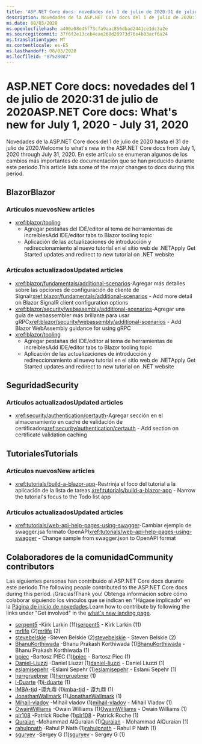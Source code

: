 ```yaml
---
title: 'ASP.NET Core docs: novedades del 1 de julio de 2020:31 de julio de 2020'
description: Novedades de la ASP.NET Core docs del 1 de julio de 2020:31 de julio de 2020.
ms.date: 08/03/2020
ms.openlocfilehash: a400a08e45f73cfa9aac856dbad2441ce1dc3a2e
ms.sourcegitcommit: 37f6f2e13ceb4eae268d20973d76e4b83acf6a24
ms.translationtype: MT
ms.contentlocale: es-ES
ms.lasthandoff: 08/03/2020
ms.locfileid: "87528087"
---
```

# <a name="aspnet-core-docs-whats-new-for-july-1-2020---july-31-2020"></a><span data-ttu-id="b4084-103">ASP.NET Core docs: novedades del 1 de julio de 2020:31 de julio de 2020</span><span class="sxs-lookup"><span data-stu-id="b4084-103">ASP.NET Core docs: What's new for July 1, 2020 - July 31, 2020</span></span>

<span data-ttu-id="b4084-104">Novedades de la ASP.NET Core docs del 1 de julio de 2020 hasta el 31 de julio de 2020.</span><span class="sxs-lookup"><span data-stu-id="b4084-104">Welcome to what's new in the ASP.NET Core docs from July 1, 2020 through July 31, 2020.</span></span> <span data-ttu-id="b4084-105">En este artículo se enumeran algunos de los cambios más importantes de documentación que se han producido durante este período.</span><span class="sxs-lookup"><span data-stu-id="b4084-105">This article lists some of the major changes to docs during this period.</span></span>

## <a name="blazor"></a><span data-ttu-id="b4084-106">Blazor</span><span class="sxs-lookup"><span data-stu-id="b4084-106">Blazor</span></span>

### <a name="new-articles"></a><span data-ttu-id="b4084-107">Artículos nuevos</span><span class="sxs-lookup"><span data-stu-id="b4084-107">New articles</span></span>

- <xref:blazor/tooling>
  - <span data-ttu-id="b4084-108">Agregar pestañas del IDE/editor al tema de herramientas de increíbles</span><span class="sxs-lookup"><span data-stu-id="b4084-108">Add IDE/editor tabs to Blazor tooling topic</span></span>
  - <span data-ttu-id="b4084-109">Aplicación de las actualizaciones de introducción y redireccionamiento al nuevo tutorial en el sitio web de .NET</span><span class="sxs-lookup"><span data-stu-id="b4084-109">Apply Get Started updates and redirect to new tutorial on .NET website</span></span>

### <a name="updated-articles"></a><span data-ttu-id="b4084-110">Artículos actualizados</span><span class="sxs-lookup"><span data-stu-id="b4084-110">Updated articles</span></span>

- <span data-ttu-id="b4084-111"><xref:blazor/fundamentals/additional-scenarios>-Agregar más detalles sobre las opciones de configuración de cliente de Signalr</span><span class="sxs-lookup"><span data-stu-id="b4084-111"><xref:blazor/fundamentals/additional-scenarios> - Add more detail on Blazor SignalR client configuration options</span></span>
- <span data-ttu-id="b4084-112"><xref:blazor/security/webassembly/additional-scenarios>-Agregar una guía de webassembler más brillante para usar gRPC</span><span class="sxs-lookup"><span data-stu-id="b4084-112"><xref:blazor/security/webassembly/additional-scenarios> - Add Blazor WebAssembly guidance for using gRPC</span></span>
- <xref:blazor/tooling>
  - <span data-ttu-id="b4084-113">Agregar pestañas del IDE/editor al tema de herramientas de increíbles</span><span class="sxs-lookup"><span data-stu-id="b4084-113">Add IDE/editor tabs to Blazor tooling topic</span></span>
  - <span data-ttu-id="b4084-114">Aplicación de las actualizaciones de introducción y redireccionamiento al nuevo tutorial en el sitio web de .NET</span><span class="sxs-lookup"><span data-stu-id="b4084-114">Apply Get Started updates and redirect to new tutorial on .NET website</span></span>

## <a name="security"></a><span data-ttu-id="b4084-115">Seguridad</span><span class="sxs-lookup"><span data-stu-id="b4084-115">Security</span></span>

### <a name="updated-articles"></a><span data-ttu-id="b4084-116">Artículos actualizados</span><span class="sxs-lookup"><span data-stu-id="b4084-116">Updated articles</span></span>

- <span data-ttu-id="b4084-117"><xref:security/authentication/certauth>-Agregar sección en el almacenamiento en caché de validación de certificados</span><span class="sxs-lookup"><span data-stu-id="b4084-117"><xref:security/authentication/certauth> - Add section on certificate validation caching</span></span>

## <a name="tutorials"></a><span data-ttu-id="b4084-118">Tutoriales</span><span class="sxs-lookup"><span data-stu-id="b4084-118">Tutorials</span></span>

### <a name="new-articles"></a><span data-ttu-id="b4084-119">Artículos nuevos</span><span class="sxs-lookup"><span data-stu-id="b4084-119">New articles</span></span>

- <span data-ttu-id="b4084-120"><xref:tutorials/build-a-blazor-app>-Restrinja el foco del tutorial a la aplicación de la lista de tareas.</span><span class="sxs-lookup"><span data-stu-id="b4084-120"><xref:tutorials/build-a-blazor-app> - Narrow the tutorial's focus to the Todo list app</span></span>

### <a name="updated-articles"></a><span data-ttu-id="b4084-121">Artículos actualizados</span><span class="sxs-lookup"><span data-stu-id="b4084-121">Updated articles</span></span>

- <span data-ttu-id="b4084-122"><xref:tutorials/web-api-help-pages-using-swagger>-Cambiar ejemplo de swagger.jsa formato OpenAPI</span><span class="sxs-lookup"><span data-stu-id="b4084-122"><xref:tutorials/web-api-help-pages-using-swagger> - Change sample from swagger.json to OpenAPI format</span></span>

## <a name="community-contributors"></a><span data-ttu-id="b4084-123">Colaboradores de la comunidad</span><span class="sxs-lookup"><span data-stu-id="b4084-123">Community contributors</span></span>

<span data-ttu-id="b4084-124">Las siguientes personas han contribuido al ASP.NET Core docs durante este período.</span><span class="sxs-lookup"><span data-stu-id="b4084-124">The following people contributed to the ASP.NET Core docs during this period.</span></span> <span data-ttu-id="b4084-125">¡Gracias!</span><span class="sxs-lookup"><span data-stu-id="b4084-125">Thank you!</span></span> <span data-ttu-id="b4084-126">Obtenga información sobre cómo colaborar siguiendo los vínculos que se indican en "Hágase implicado" en la [Página de inicio de novedades](index.yml).</span><span class="sxs-lookup"><span data-stu-id="b4084-126">Learn how to contribute by following the links under "Get involved" in the [what's new landing page](index.yml).</span></span>

- <span data-ttu-id="b4084-127">[serpent5](https://github.com/serpent5) -Kirk Larkin (11)</span><span class="sxs-lookup"><span data-stu-id="b4084-127">[serpent5](https://github.com/serpent5) - Kirk Larkin (11)</span></span>
- <span data-ttu-id="b4084-128">[mrlife](https://github.com/mrlife) (2)</span><span class="sxs-lookup"><span data-stu-id="b4084-128">[mrlife](https://github.com/mrlife) (2)</span></span>
- <span data-ttu-id="b4084-129">[stevebelskie](https://github.com/stevebelskie) -Steven Belskie (2)</span><span class="sxs-lookup"><span data-stu-id="b4084-129">[stevebelskie](https://github.com/stevebelskie) - Steven Belskie (2)</span></span>
- <span data-ttu-id="b4084-130">[BhanuKorthiwada](https://github.com/BhanuKorthiwada) -Bhanu Prakash Korthiwada (1)</span><span class="sxs-lookup"><span data-stu-id="b4084-130">[BhanuKorthiwada](https://github.com/BhanuKorthiwada) - Bhanu Prakash Korthiwada (1)</span></span>
- <span data-ttu-id="b4084-131">[bpiec](https://github.com/bpiec) -Bartosz PIEC (1)</span><span class="sxs-lookup"><span data-stu-id="b4084-131">[bpiec](https://github.com/bpiec) - Bartosz Piec (1)</span></span>
- <span data-ttu-id="b4084-132">[Daniel-Liuzzi](https://github.com/daniel-liuzzi) -Daniel Liuzzi (1)</span><span class="sxs-lookup"><span data-stu-id="b4084-132">[daniel-liuzzi](https://github.com/daniel-liuzzi) - Daniel Liuzzi (1)</span></span>
- <span data-ttu-id="b4084-133">[eslamisepehr](https://github.com/eslamisepehr) -Eslami Sepehr (1)</span><span class="sxs-lookup"><span data-stu-id="b4084-133">[eslamisepehr](https://github.com/eslamisepehr) - Eslami Sepehr (1)</span></span>
- <span data-ttu-id="b4084-134">[herrgruebner](https://github.com/herrgruebner) (1)</span><span class="sxs-lookup"><span data-stu-id="b4084-134">[herrgruebner](https://github.com/herrgruebner) (1)</span></span>
- <span data-ttu-id="b4084-135">[i-Duarte](https://github.com/i-duarte) (1)</span><span class="sxs-lookup"><span data-stu-id="b4084-135">[i-duarte](https://github.com/i-duarte) (1)</span></span>
- <span data-ttu-id="b4084-136">[IMBA-tjd](https://github.com/imba-tjd) -谭九鼎 (1)</span><span class="sxs-lookup"><span data-stu-id="b4084-136">[imba-tjd](https://github.com/imba-tjd) - 谭九鼎 (1)</span></span>
- <span data-ttu-id="b4084-137">[JonathanWallmark](https://github.com/JonathanWallmark) (1)</span><span class="sxs-lookup"><span data-stu-id="b4084-137">[JonathanWallmark](https://github.com/JonathanWallmark) (1)</span></span>
- <span data-ttu-id="b4084-138">[Mihail-vladov](https://github.com/mihail-vladov) -Mihail vladov (1)</span><span class="sxs-lookup"><span data-stu-id="b4084-138">[mihail-vladov](https://github.com/mihail-vladov) - Mihail Vladov (1)</span></span>
- <span data-ttu-id="b4084-139">[OwainWilliams](https://github.com/OwainWilliams) -Owain Williams (1)</span><span class="sxs-lookup"><span data-stu-id="b4084-139">[OwainWilliams](https://github.com/OwainWilliams) - Owain Williams (1)</span></span>
- <span data-ttu-id="b4084-140">[plr108](https://github.com/plr108) -Patrick Roche (1)</span><span class="sxs-lookup"><span data-stu-id="b4084-140">[plr108](https://github.com/plr108) - Patrick Roche (1)</span></span>
- <span data-ttu-id="b4084-141">[Quraian](https://github.com/Quraian) -Mohammad AlQuraian (1)</span><span class="sxs-lookup"><span data-stu-id="b4084-141">[Quraian](https://github.com/Quraian) - Mohammad AlQuraian (1)</span></span>
- <span data-ttu-id="b4084-142">[rahulpnath](https://github.com/rahulpnath) -Rahul P Nath (1)</span><span class="sxs-lookup"><span data-stu-id="b4084-142">[rahulpnath](https://github.com/rahulpnath) - Rahul P Nath (1)</span></span>
- <span data-ttu-id="b4084-143">[sguryev](https://github.com/sguryev) -Sergey G (1)</span><span class="sxs-lookup"><span data-stu-id="b4084-143">[sguryev](https://github.com/sguryev) - Sergey G (1)</span></span>
